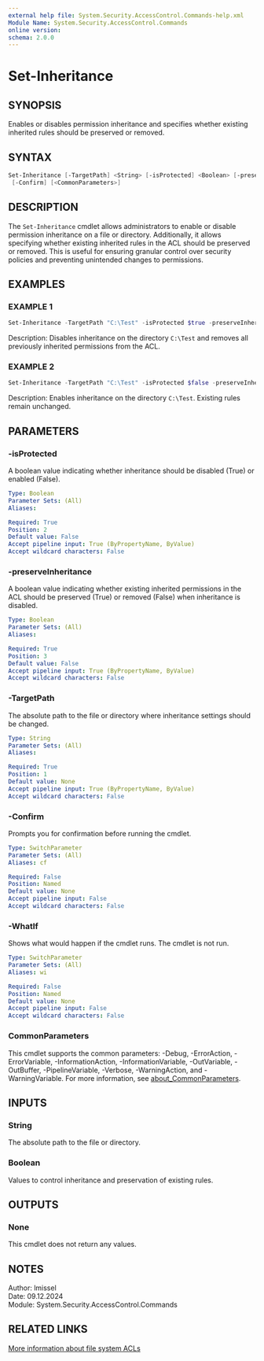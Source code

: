```yaml
---
external help file: System.Security.AccessControl.Commands-help.xml
Module Name: System.Security.AccessControl.Commands
online version:
schema: 2.0.0
---
```


# Set-Inheritance

## SYNOPSIS

Enables or disables permission inheritance and specifies whether existing inherited rules should be preserved or removed.

## SYNTAX

```powershell
Set-Inheritance [-TargetPath] <String> [-isProtected] <Boolean> [-preserveInheritance] <Boolean> [-WhatIf]
 [-Confirm] [<CommonParameters>]
```

## DESCRIPTION

The `Set-Inheritance` cmdlet allows administrators to enable or disable permission inheritance on a file or directory.
Additionally, it allows specifying whether existing inherited rules in the ACL should be preserved or removed.
This is useful for ensuring granular control over security policies and preventing unintended changes to permissions.

## EXAMPLES

### EXAMPLE 1

```powershell
Set-Inheritance -TargetPath "C:\Test" -isProtected $true -preserveInheritance $false
```

Description:
Disables inheritance on the directory `C:\Test` and removes all previously inherited permissions from the ACL.

### EXAMPLE 2

```powershell
Set-Inheritance -TargetPath "C:\Test" -isProtected $false -preserveInheritance $true
```

Description:
Enables inheritance on the directory `C:\Test`.
Existing rules remain unchanged.

## PARAMETERS

### -isProtected

A boolean value indicating whether inheritance should be disabled (True) or enabled (False).

```yaml
Type: Boolean
Parameter Sets: (All)
Aliases:

Required: True
Position: 2
Default value: False
Accept pipeline input: True (ByPropertyName, ByValue)
Accept wildcard characters: False
```

### -preserveInheritance

A boolean value indicating whether existing inherited permissions in the ACL should be preserved (True)
or removed (False) when inheritance is disabled.

```yaml
Type: Boolean
Parameter Sets: (All)
Aliases:

Required: True
Position: 3
Default value: False
Accept pipeline input: True (ByPropertyName, ByValue)
Accept wildcard characters: False
```

### -TargetPath

The absolute path to the file or directory where inheritance settings should be changed.

```yaml
Type: String
Parameter Sets: (All)
Aliases:

Required: True
Position: 1
Default value: None
Accept pipeline input: True (ByPropertyName, ByValue)
Accept wildcard characters: False
```

### -Confirm

Prompts you for confirmation before running the cmdlet.

```yaml
Type: SwitchParameter
Parameter Sets: (All)
Aliases: cf

Required: False
Position: Named
Default value: None
Accept pipeline input: False
Accept wildcard characters: False
```

### -WhatIf

Shows what would happen if the cmdlet runs.
The cmdlet is not run.

```yaml
Type: SwitchParameter
Parameter Sets: (All)
Aliases: wi

Required: False
Position: Named
Default value: None
Accept pipeline input: False
Accept wildcard characters: False
```

### CommonParameters

This cmdlet supports the common parameters: -Debug, -ErrorAction, -ErrorVariable, -InformationAction, -InformationVariable, -OutVariable, -OutBuffer, -PipelineVariable, -Verbose, -WarningAction, and -WarningVariable. For more information, see [about_CommonParameters](http://go.microsoft.com/fwlink/?LinkID=113216).

## INPUTS

### String

The absolute path to the file or directory.

### Boolean

Values to control inheritance and preservation of existing rules.

## OUTPUTS

### None

This cmdlet does not return any values.

## NOTES

Author: lmissel\
Date: 09.12.2024\
Module: System.Security.AccessControl.Commands

## RELATED LINKS

[More information about file system ACLs](https://docs.microsoft.com/en-us/windows/win32/secauthz/access-control-lists)
